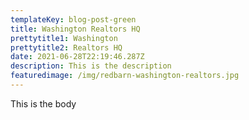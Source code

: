```yaml
---
templateKey: blog-post-green
title: Washington Realtors HQ
prettytitle1: Washington
prettytitle2: Realtors HQ
date: 2021-06-28T22:19:46.287Z
description: This is the description
featuredimage: /img/redbarn-washington-realtors.jpg
---
```

This is the body